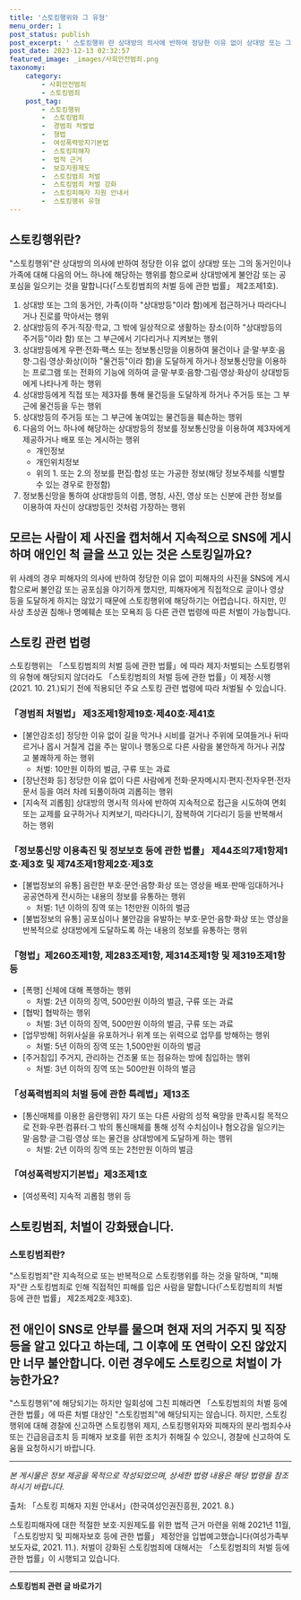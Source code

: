 ```yaml
---
title: '스토킹행위와 그 유형'
menu_order: 1
post_status: publish
post_excerpt: ' 스토킹행위 란 상대방의 의사에 반하여 정당한 이유 없이 상대방 또는 그의 동거인이나 가족에 대해 다음의 어느 하나에 해당하는 행위를 함으로써 상대방에게 불안감 또는 공포심을 일으키는 것을 말합니다  스토킹범죄의 처벌 등에 관한 법률  제2조제1호 .'
post_date: 2023-12-13 02:32:57
featured_image: _images/사회안전범죄.png
taxonomy:
    category:
        - 사회안전범죄
        - 스토킹범죄
    post_tag:
        - 스토킹행위
        -  스토킹범죄
        -  경범죄 처벌법
        -  형법
        -  여성폭력방지기본법
        -  스토킹피해자
        -  법적 근거
        -  보호지원제도
        -  스토킹범죄 처벌
        -  스토킹범죄 처벌 강화
        -  스토킹피해자 지원 안내서
        -  스토킹행위 유형
---
```



## 스토킹행위란?

"스토킹행위"란 상대방의 의사에 반하여 정당한 이유 없이 상대방 또는 그의 동거인이나 가족에 대해 다음의 어느 하나에 해당하는 행위를 함으로써 상대방에게 불안감 또는 공포심을 일으키는 것을 말합니다(「스토킹범죄의 처벌 등에 관한 법률」 제2조제1호).

1. 상대방 또는 그의 동거인, 가족(이하 "상대방등"이라 함)에게 접근하거나 따라다니거나 진로를 막아서는 행위
2. 상대방등의 주거·직장·학교, 그 밖에 일상적으로 생활하는 장소(이하 "상대방등의 주거등"이라 함) 또는 그 부근에서 기다리거나 지켜보는 행위
3. 상대방등에게 우편·전화·팩스 또는 정보통신망을 이용하여 물건이나 글·말·부호·음향·그림·영상·화상(이하 "물건등"이라 함)을 도달하게 하거나 정보통신망을 이용하는 프로그램 또는 전화의 기능에 의하여 글·말·부호·음향·그림·영상·화상이 상대방등에게 나타나게 하는 행위
4. 상대방등에게 직접 또는 제3자를 통해 물건등을 도달하게 하거나 주거등 또는 그 부근에 물건등을 두는 행위
5. 상대방등의 주거등 또는 그 부근에 놓여있는 물건등을 훼손하는 행위
6. 다음의 어느 하나에 해당하는 상대방등의 정보를 정보통신망을 이용하여 제3자에게 제공하거나 배포 또는 게시하는 행위
    - 개인정보
    - 개인위치정보
    - 위의 1. 또는 2.의 정보를 편집·합성 또는 가공한 정보(해당 정보주체를 식별할 수 있는 경우로 한정함)
7. 정보통신망을 통하여 상대방등의 이름, 명칭, 사진, 영상 또는 신분에 관한 정보를 이용하여 자신이 상대방등인 것처럼 가장하는 행위

## 모르는 사람이 제 사진을 캡처해서 지속적으로 SNS에 게시하며 애인인 척 글을 쓰고 있는 것은 스토킹일까요?

위 사례의 경우 피해자의 의사에 반하여 정당한 이유 없이 피해자의 사진을 SNS에 게시함으로써 불안감 또는 공포심을 야기하게 했지만, 피해자에게 직접적으로 글이나 영상 등을 도달하게 하지는 않았기 때문에 스토킹행위에 해당하기는 어렵습니다. 하지만, 민사상 초상권 침해나 명예훼손 또는 모욕죄 등 다른 관련 법령에 따른 처벌이 가능합니다.

## 스토킹 관련 법령

스토킹행위는 「스토킹범죄의 처벌 등에 관한 법률」에 따라 제지·처벌되는 스토킹행위의 유형에 해당되지 않더라도 「스토킹범죄의 처벌 등에 관한 법률」이 제정·시행(2021. 10. 21.)되기 전에 적용되던 주요 스토킹 관련 법령에 따라 처벌될 수 있습니다.

### 「경범죄 처벌법」 제3조제1항제19호·제40호·제41호

- [불안감조성] 정당한 이유 없이 길을 막거나 시비를 걸거나 주위에 모여들거나 뒤따르거나 몹시 거칠게 겁을 주는 말이나 행동으로 다른 사람을 불안하게 하거나 귀찮고 불쾌하게 하는 행위
    - 처벌: 10만원 이하의 벌금, 구류 또는 과료
- [장난전화 등] 정당한 이유 없이 다른 사람에게 전화·문자메시지·편지·전자우편·전자문서 등을 여러 차례 되풀이하여 괴롭히는 행위
- [지속적 괴롭힘] 상대방의 명시적 의사에 반하여 지속적으로 접근을 시도하여 면회 또는 교제를 요구하거나 지켜보기, 따라다니기, 잠복하여 기다리기 등을 반복해서 하는 행위

### 「정보통신망 이용촉진 및 정보보호 등에 관한 법률」 제44조의7제1항제1호·제3호 및 제74조제1항제2호·제3호

- [불법정보의 유통] 음란한 부호·문언·음향·화상 또는 영상을 배포·판매·임대하거나 공공연하게 전시하는 내용의 정보를 유통하는 행위
    - 처벌: 1년 이하의 징역 또는 1천만원 이하의 벌금
- [불법정보의 유통] 공포심이나 불안감을 유발하는 부호·문언·음향·화상 또는 영상을 반복적으로 상대방에게 도달하도록 하는 내용의 정보를 유통하는 행위

### 「형법」제260조제1항, 제283조제1항, 제314조제1항 및 제319조제1항 등

- [폭행] 신체에 대해 폭행하는 행위
    - 처벌: 2년 이하의 징역, 500만원 이하의 벌금, 구류 또는 과료
- [협박] 협박하는 행위
    - 처벌: 3년 이하의 징역, 500만원 이하의 벌금, 구류 또는 과료
- [업무방해] 허위사실을 유포하거나 위계 또는 위력으로 업무를 방해하는 행위
    - 처벌: 5년 이하의 징역 또는 1,500만원 이하의 벌금
- [주거침입] 주거지, 관리하는 건조물 또는 점유하는 방에 침입하는 행위
    - 처벌: 3년 이하의 징역 또는 500만원 이하의 벌금

### 「성폭력범죄의 처벌 등에 관한 특례법」제13조

- [통신매체를 이용한 음란행위] 자기 또는 다른 사람의 성적 욕망을 만족시킬 목적으로 전화·우편·컴퓨터·그 밖의 통신매체를 통해 성적 수치심이나 혐오감을 일으키는 말·음향·글·그림·영상 또는 물건을 상대방에게 도달하게 하는 행위
    - 처벌: 2년 이하의 징역 또는 2천만원 이하의 벌금

### 「여성폭력방지기본법」제3조제1호

- [여성폭력] 지속적 괴롭힘 행위 등

## 스토킹범죄, 처벌이 강화됐습니다.

### 스토킹범죄란?

"스토킹범죄"란 지속적으로 또는 반복적으로 스토킹행위를 하는 것을 말하며, "피해자"란 스토킹범죄로 인해 직접적인 피해를 입은 사람을 말합니다(「스토킹범죄의 처벌 등에 관한 법률」 제2조제2호·제3호).

## 전 애인이 SNS로 안부를 물으며 현재 저의 거주지 및 직장 등을 알고 있다고 하는데, 그 이후에 또 연락이 오진 않았지만 너무 불안합니다. 이런 경우에도 스토킹으로 처벌이 가능한가요?

"스토킹행위"에 해당되기는 하지만 일회성에 그친 피해라면 「스토킹범죄의 처벌 등에 관한 법률」에 따른 처벌 대상인 "스토킹범죄"에 해당되지는 않습니다. 하지만, 스토킹행위에 대해 경찰에 신고하면 스토킹행위 제지, 스토킹행위자와 피해자의 분리·범죄수사 또는 긴급응급조치 등 피해자 보호를 위한 조치가 취해질 수 있으니, 경찰에 신고하여 도움을 요청하시기 바랍니다.

---

*본 게시물은 정보 제공을 목적으로 작성되었으며, 상세한 법령 내용은 해당 법령을 참조하시기 바랍니다.*

출처: 「스토킹 피해자 지원 안내서」(한국여성인권진흥원, 2021. 8.)

스토킹피해자에 대한 적절한 보호·지원제도를 위한 법적 근거 마련을 위해 2021년 11월, 「스토킹방지 및 피해자보호 등에 관한 법률」 제정안을 입법예고했습니다(여성가족부 보도자료, 2021. 11.). 처벌이 강화된 스토킹범죄에 대해서는 「스토킹범죄의 처벌 등에 관한 법률」이 시행되고 있습니다.
<!-- wp:separator -->
<hr class="wp-block-separator has-alpha-channel-opacity"/>
<!-- /wp:separator -->

<!-- wp:group {"backgroundColor":"base","layout":{"type":"constrained"}} -->
<div class="wp-block-group has-base-background-color has-background"><!-- wp:paragraph {"align":"center","fontSize":"medium"} -->
<p class="has-text-align-center has-large-font-size"><strong>스토킹범죄 관련 글 바로가기</strong></p>
<!-- /wp:paragraph -->


<!-- wp:latest-posts
{"categories":[{"id":31440,"count":19,"description":"","link":"https://uknowlaw.com/category/%ec%8a%a4%ed%86%a0%ed%82%b9%eb%b2%94%ec%a3%84/","name":"스토킹범죄","slug":"스토킹범죄","taxonomy":"category","parent":0,"meta":[],"_links":{"self":[{"href":"https://uknowlaw.com/wp-json/wp/v2/categories/31440"}],"collection":[{"href":"https://uknowlaw.com/wp-json/wp/v2/categories"}],"about":[{"href":"https://uknowlaw.com/wp-json/wp/v2/taxonomies/category"}],"wp:post_type":[{"href":"https://uknowlaw.com/wp-json/wp/v2/posts?categories=31440"}],"curies":[{"name":"wp","href":"https://api.w.org/{rel}","templated":true}]}}],"postsToShow":100,"excerptLength":28,"postLayout":"grid","columns":2,"featuredImageAlign":"left","featuredImageSizeSlug":"large","fontSize":"small"} /--></div>
<!-- /wp:group -->